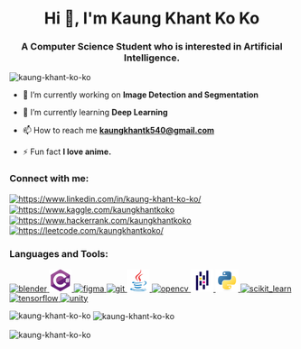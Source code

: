 <h1 align="center">Hi 👋, I'm Kaung Khant Ko Ko</h1>
<h3 align="center">A Computer Science Student who is interested in Artificial Intelligence.</h3>

<p align="left"> <img src="https://komarev.com/ghpvc/?username=kaung-khant-ko-ko&label=Profile%20views&color=0e75b6&style=flat" alt="kaung-khant-ko-ko" /> </p>

- 🔭 I’m currently working on **Image Detection and Segmentation**

- 🌱 I’m currently learning **Deep Learning**

- 📫 How to reach me **kaungkhantk540@gmail.com**

- ⚡ Fun fact **I love anime.**

<h3 align="left">Connect with me:</h3>
<p align="left">
<a href="https://www.linkedin.com/in/kaung-khant-ko-ko/" target="blank"><img align="center" src="https://raw.githubusercontent.com/rahuldkjain/github-profile-readme-generator/master/src/images/icons/Social/linked-in-alt.svg" alt="https://www.linkedin.com/in/kaung-khant-ko-ko/" height="30" width="40" /></a>
<a href="https://www.kaggle.com/kaungkhantkoko" target="blank"><img align="center" src="https://raw.githubusercontent.com/rahuldkjain/github-profile-readme-generator/master/src/images/icons/Social/kaggle.svg" alt="https://www.kaggle.com/kaungkhantkoko" height="30" width="40" /></a>
<a href="https://www.hackerrank.com/kaungkhantkoko" target="blank"><img align="center" src="https://raw.githubusercontent.com/rahuldkjain/github-profile-readme-generator/master/src/images/icons/Social/hackerrank.svg" alt="https://www.hackerrank.com/kaungkhantkoko" height="30" width="40" /></a>
<a href="https://leetcode.com/kaungkhantkoko/" target="blank"><img align="center" src="https://raw.githubusercontent.com/rahuldkjain/github-profile-readme-generator/master/src/images/icons/Social/leet-code.svg" alt="https://leetcode.com/kaungkhantkoko/" height="30" width="40" /></a>
</p>

<h3 align="left">Languages and Tools:</h3>
<p align="left"> <a href="https://www.blender.org/" target="_blank" rel="noreferrer"> <img src="https://download.blender.org/branding/community/blender_community_badge_white.svg" alt="blender" width="40" height="40"/> </a> <a href="https://www.w3schools.com/cs/" target="_blank" rel="noreferrer"> <img src="https://raw.githubusercontent.com/devicons/devicon/master/icons/csharp/csharp-original.svg" alt="csharp" width="40" height="40"/> </a> <a href="https://www.figma.com/" target="_blank" rel="noreferrer"> <img src="https://www.vectorlogo.zone/logos/figma/figma-icon.svg" alt="figma" width="40" height="40"/> </a> <a href="https://git-scm.com/" target="_blank" rel="noreferrer"> <img src="https://www.vectorlogo.zone/logos/git-scm/git-scm-icon.svg" alt="git" width="40" height="40"/> </a> <a href="https://www.java.com" target="_blank" rel="noreferrer"> <img src="https://raw.githubusercontent.com/devicons/devicon/master/icons/java/java-original.svg" alt="java" width="40" height="40"/> </a> <a href="https://opencv.org/" target="_blank" rel="noreferrer"> <img src="https://www.vectorlogo.zone/logos/opencv/opencv-icon.svg" alt="opencv" width="40" height="40"/> </a> <a href="https://pandas.pydata.org/" target="_blank" rel="noreferrer"> <img src="https://raw.githubusercontent.com/devicons/devicon/2ae2a900d2f041da66e950e4d48052658d850630/icons/pandas/pandas-original.svg" alt="pandas" width="40" height="40"/> </a> <a href="https://www.python.org" target="_blank" rel="noreferrer"> <img src="https://raw.githubusercontent.com/devicons/devicon/master/icons/python/python-original.svg" alt="python" width="40" height="40"/> </a> <a href="https://scikit-learn.org/" target="_blank" rel="noreferrer"> <img src="https://upload.wikimedia.org/wikipedia/commons/0/05/Scikit_learn_logo_small.svg" alt="scikit_learn" width="40" height="40"/> </a> <a href="https://www.tensorflow.org" target="_blank" rel="noreferrer"> <img src="https://www.vectorlogo.zone/logos/tensorflow/tensorflow-icon.svg" alt="tensorflow" width="40" height="40"/> </a> <a href="https://unity.com/" target="_blank" rel="noreferrer"> <img src="https://www.vectorlogo.zone/logos/unity3d/unity3d-icon.svg" alt="unity" width="40" height="40"/> </a> </p>

<p><img align="left" src="https://github-readme-stats.vercel.app/api/top-langs?username=kaung-khant-ko-ko&show_icons=true&locale=en&layout=compact" alt="kaung-khant-ko-ko" /></p>

<p>&nbsp;<img align="center" src="https://github-readme-stats.vercel.app/api?username=kaung-khant-ko-ko&show_icons=true&locale=en" alt="kaung-khant-ko-ko" /></p>

<p><img align="center" src="https://github-readme-streak-stats.herokuapp.com/?user=kaung-khant-ko-ko&" alt="kaung-khant-ko-ko" /></p>
